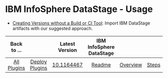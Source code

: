 
# IBM InfoSphere DataStage - Usage


* [Creating Versions without a Build or CI Tool](https://developer.ibm.com/urbancode/docs/creating-versions-without-a-build-or-ci-tool/): Import IBM DataStage artifacts with our suggested approach.

|Back to ...||Latest Version|IBM InfoSphere DataStage ||||
| :---: | :---: | :---: | :---: | :---: | :---: | :---: |
|[All Plugins](../../index.md)|[Deploy Plugins](../README.md)|[10.1164467](https://raw.githubusercontent.com/UrbanCode/IBM-UCD-PLUGINS/main/files/datastage/ucd-datastage-10.1164467.zip)|[Readme](README.md)|[Overview](overview.md)|[Steps](steps.md)|[Downloads](downloads.md)|
